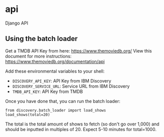 # api
Django API

## Using the batch loader
Get a TMDB API Key from here: https://www.themoviedb.org/
View this document for more instructions: https://www.themoviedb.org/documentation/api

Add these environmental variables to your shell:
* `DISCOVERY_API_KEY`: API Key from IBM Discovery
* `DISCOVERY_SERVICE_URL`: Service URL from IBM Discovery
* `TMDB_API_KEY`: API Key from TMDB

Once you have done that, you can run the batch loader:
```
from discovery.batch_loader import load_shows
load_shows(total=20)
```

The total is the total amount of shows to fetch (so don't go over 1,000) and should be inputted in multiples of 20.
Expect 5-10 minutes for total=1000.
